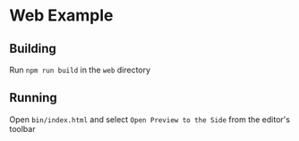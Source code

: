 # Web Example

## Building

Run `npm run build` in the `web` directory

## Running

Open `bin/index.html` and select `Open Preview to the Side` from the editor's toolbar
